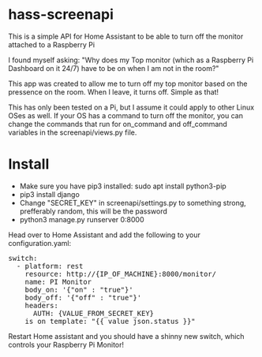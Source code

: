 # hass-screenapi
This is a simple API for Home Assistant to be able to turn off the monitor attached to a Raspberry Pi

I found myself asking: "Why does my Top monitor (which as a Raspberry Pi Dashboard on it 24/7) have to be on when I am not in the room?"

This app was created to allow me to turn off my top monitor based on the pressence on the room. When I leave, it turns off. Simple as that! 

This has only been tested on a Pi, but I assume it could apply to other Linux OSes as well. If your OS has a command to turn off the monitor, you can change the commands that run for on_command and off_command variables in the screenapi/views.py file. 

# Install
* Make sure you have pip3 installed: sudo apt install python3-pip
* pip3 install django
* Change "SECRET_KEY" in screenapi/settings.py to something strong, prefferably random, this will be the password
* python3 manage.py runserver 0:8000

Head over to Home Assistant and add the following to your configuration.yaml:
<pre>
switch:
  - platform: rest
    resource: http://{IP_OF_MACHINE}:8000/monitor/
    name: PI Monitor
    body_on: '{"on" : "true"}'
    body_off: '{"off" : "true"}'
    headers: 
      AUTH: {VALUE_FROM_SECRET_KEY}
    is_on_template: "{{ value_json.status }}"
</pre>
Restart Home assistant and you should have a shinny new switch, which controls your Raspberry Pi Monitor! 
